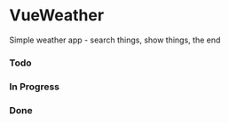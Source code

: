 # VueWeather
Simple weather app - search things, show things, the end

### Todo

### In Progress

### Done
